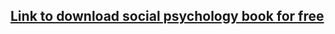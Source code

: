 ## [Link to download social psychology book for free](https://mega.nz/#!VoQlGABC!1PvW6UP2Y_TsiNh6dqBKI0ftgdF-QCnyslhRjC6upPI)
